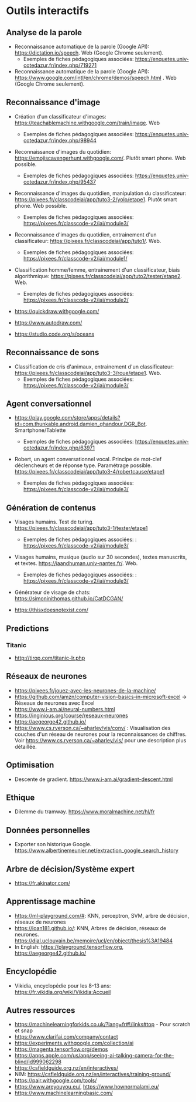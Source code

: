 # Outils interactifs


## Analyse de la parole

* Reconnaissance automatique de la parole (Google API): https://dictation.io/speech. Web (Google Chrome seulement).
	* Exemples de fiches pédagogiques associées: https://enquetes.univ-cotedazur.fr/index.php/719271 
* Reconnaissance automatique de la parole (Google API):  https://www.google.com/intl/en/chrome/demos/speech.html . Web (Google Chrome seulement).


## Reconnaissance d'image

* Création d'un classificateur d'images: https://teachablemachine.withgoogle.com/train/image. Web
	* Exemples de fiches pédagogiques associées: https://enquetes.univ-cotedazur.fr/index.php/98944 
	
* Reconnaissance d'images du quotidien: https://emojiscavengerhunt.withgoogle.com/. Plutôt smart phone. Web possible.
	* Exemples de fiches pédagogiques associées: https://enquetes.univ-cotedazur.fr/index.php/95437 

* Reconnaissance d'images du quotidien, manipulation du classificateur: https://pixees.fr/classcodeiai/app/tuto3-2/yolo/etape1. Plutôt smart phone. Web possible.
	* Exemples de fiches pédagogiques associées: https://pixees.fr/classcode-v2/iai/module3/

* Reconnaissance d'images du quotidien, entrainement d'un classificateur: https://pixees.fr/classcodeiai/app/tuto1/. Web.
	* Exemples de fiches pédagogiques associées:  https://pixees.fr/classcode-v2/iai/module1/

* Classification homme/femme, entrainement d'un classificateur, biais algorithmique: https://pixees.fr/classcodeiai/app/tuto2/tester/etape2. Web.
	* Exemples de fiches pédagogiques associées:  https://pixees.fr/classcode-v2/iai/module2/

* https://quickdraw.withgoogle.com/

* https://www.autodraw.com/

* https://studio.code.org/s/oceans

## Reconnaissance de sons


* Classification de cris d'animaux, entrainement d'un classificateur: https://pixees.fr/classcodeiai/app/tuto3-3/roue/etape1. Web.
	* Exemples de fiches pédagogiques associées:  https://pixees.fr/classcode-v2/iai/module3/

	
## Agent conversationnel

* https://play.google.com/store/apps/details?id=com.thunkable.android.damien_ghandour.DGR_Bot. Smartphone/Tablette
	* Exemples de fiches pédagogiques associées: https://enquetes.univ-cotedazur.fr/index.php/63971

* Robert, un agent conversationnel vocal. Principe de mot-clef déclencheurs et de réponse type. Paramétrage possible. https://pixees.fr/classcodeiai/app/tuto3-4/robertcause/etape1
	* Exemples de fiches pédagogiques associées:  https://pixees.fr/classcode-v2/iai/module3/

## Génération de contenus

* Visages humains. Test de turing. https://pixees.fr/classcodeiai/app/tuto3-1/tester/etape1
	* Exemples de fiches pédagogiques associées:  : https://pixees.fr/classcode-v2/iai/module3/

* Visages humains, musique (audio sur 30 secondes), textes manuscrits, et textes. https://iaandhuman.univ-nantes.fr/. Web. 
	* Exemples de fiches pédagogiques associées:  : https://pixees.fr/classcode-v2/iai/module3/

* Générateur de visage de chats: https://simoninithomas.github.io/CatDCGAN/

* https://thisxdoesnotexist.com/
	
## Predictions

### Titanic

* http://tirop.com/titanic-lr.php


## Réseaux de neurones

* https://pixees.fr/jouez-avec-les-neurones-de-la-machine/
* https://github.com/amzn/computer-vision-basics-in-microsoft-excel -> Réseaux de neurones avec Excel
* https://www.i-am.ai/neural-numbers.html
* https://inginious.org/course/reseaux-neurones
* https://aegeorge42.github.io/
* https://www.cs.ryerson.ca/~aharley/vis/conv/ : Visualisation des couches d'un réseau de neurones pour la reconnaissances de chiffres. Voir https://www.cs.ryerson.ca/~aharley/vis/ pour une description plus détaillée. 


## Optimisation

* Descente de gradient. https://www.i-am.ai/gradient-descent.html

## Ethique

* Dilemme du tramway. https://www.moralmachine.net/hl/fr


## Données personnelles

* Exporter son historique Google. https://www.albertinemeunier.net/extraction_google_search_history

## Arbre de décision/Système expert

* https://fr.akinator.com/

## Apprentissage machine

* https://ml-playground.com/#: KNN, perceptron, SVM, arbre de décision, réseaux de neurones
* https://loan181.github.io/: KNN, Arbres de décision, réseaux de neurones. https://dial.uclouvain.be/memoire/ucl/en/object/thesis%3A19484
* In English: https://playground.tensorflow.org, https://aegeorge42.github.io/

## Encyclopédie

* Vikidia, encyclopédie pour les 8-13 ans: https://fr.vikidia.org/wiki/Vikidia:Accueil

## Autres ressources

* https://machinelearningforkids.co.uk/?lang=fr#!/links#top - Pour scratch et snap
* https://www.clarifai.com/company/contact
* https://experiments.withgoogle.com/collection/ai
* https://magenta.tensorflow.org/demos
* https://apps.apple.com/us/app/seeing-ai-talking-camera-for-the-blind/id999062298
* https://csfieldguide.org.nz/en/interactives/
* NIM: https://csfieldguide.org.nz/en/interactives/training-ground/
* https://pair.withgoogle.com/tools/
* https://www.areyouyou.eu/, https://www.hownormalami.eu/
* https://www.machinelearningbasic.com/